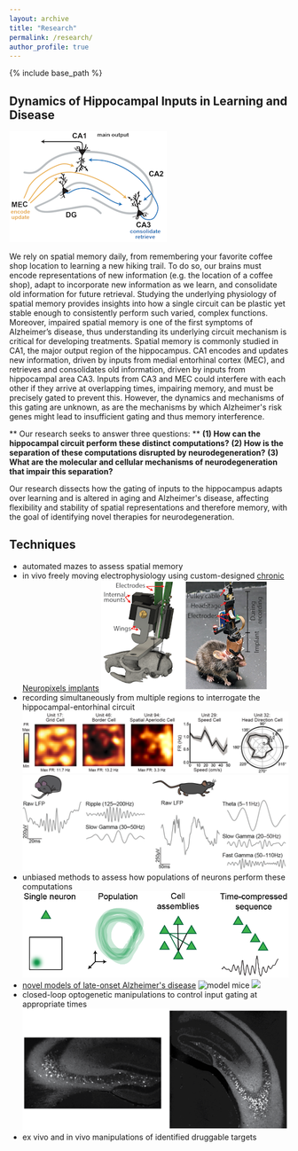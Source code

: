 ```yaml
---
layout: archive
title: "Research"
permalink: /research/
author_profile: true
---
```


{% include base_path %}

## Dynamics of Hippocampal Inputs in Learning and Disease
![Hippocampal circuit](../images/circuit.png)

We rely on spatial memory daily, from remembering your favorite coffee shop location to learning a new hiking trail. To do so, our brains must encode representations of new information (e.g. the location of a coffee shop), adapt to incorporate new information as we learn, and consolidate old information for future retrieval. Studying the underlying physiology of spatial memory provides insights into how a single circuit can be plastic yet stable enough to consistently perform such varied, complex functions. Moreover, impaired spatial memory is one of the first symptoms of Alzheimer’s disease, thus understanding its underlying circuit mechanism is critical for developing treatments. Spatial memory is commonly studied in CA1, the major output region of the hippocampus. CA1 encodes and updates new information, driven by inputs from medial entorhinal cortex (MEC), and retrieves and consolidates old information, driven by inputs from hippocampal area CA3. Inputs from CA3 and MEC could interfere with each other if they arrive at overlapping times, impairing memory, and must be precisely gated to prevent this. However, the dynamics and mechanisms of this gating are unknown, as are the mechanisms by which Alzheimer's risk genes might lead to insufficient gating and thus memory interference.

** Our research seeks to answer three questions: **
	**(1) How can the hippocampal circuit perform these distinct computations?**
	**(2) How is the separation of these computations disrupted by neurodegeneration?**
	**(3) What are the molecular and cellular mechanisms of neurodegeneration that impair this separation?**
	
Our research dissects how the gating of inputs to the hippocampus adapts over learning and is altered in aging and Alzheimer's disease, affecting flexibility and stability of spatial representations and therefore memory, with the goal of identifying novel therapies for neurodegeneration.

## Techniques
 * automated mazes to assess spatial memory
 * in vivo freely moving electrophysiology using custom-designed [chronic Neuropixels implants](/resources/)
![Neuropixels implants](../images/chronic_npx_mouse.png)
 * recording simultaneously from multiple regions to interrogate the hippocampal-entorhinal circuit
![cell types](../images/cells.png)
![LFP traces](../images/traces.png)
 * unbiased methods to assess how populations of neurons perform these computations
![population coding](../images/assemblies.png)
 * [novel models of late-onset Alzheimer's disease](https://www.model-ad.org/)
![model mice](../images/mice.jpg)
[<img src="../images/mice.jpg" height="200"/>](../images/mice.jpg)
 * closed-loop optogenetic manipulations to control input gating at appropriate times
![inhibitory neurons](../images/DREADDS_histology.png)
 * ex vivo and in vivo manipulations of identified druggable targets

